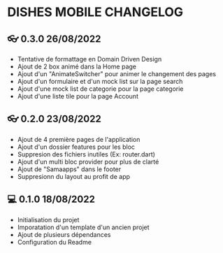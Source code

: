 # DISHES MOBILE CHANGELOG

## 👓 0.3.0 26/08/2022
- Tentative de formattage en Domain Driven Design
- Ajout de 2 box animé dans la Home page
- Ajout d'un "AnimateSwitcher" pour animer le changement des pages
- Ajout d'un formulaire et d'un mock list sur la page search
- Ajout d'une mock list de categorie pour la page categorie
- Ajout d'une liste tile pour la page Account

## 👓 0.2.0 23/08/2022
- Ajout de 4 première pages de l'application
- Ajout d'un dossier features pour les bloc
- Suppresion des fichiers inutiles (Ex: router.dart)
- Ajout d'un multi bloc provider pour plus de clarté
- Ajout de "Samaapps" dans le footer
- Suppresionn du layout au profit de app

## 💻 0.1.0 18/08/2022
- Initialisation du projet
- Imporatation d'un template d'un ancien projet
- Ajout de plusieurs dépendances
- Configuration du Readme